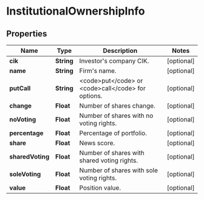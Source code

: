

# InstitutionalOwnershipInfo


## Properties

| Name | Type | Description | Notes |
|------------ | ------------- | ------------- | -------------|
|**cik** | **String** | Investor&#39;s company CIK. |  [optional] |
|**name** | **String** | Firm&#39;s name. |  [optional] |
|**putCall** | **String** | &lt;code&gt;put&lt;/code&gt; or &lt;code&gt;call&lt;/code&gt; for options. |  [optional] |
|**change** | **Float** | Number of shares change. |  [optional] |
|**noVoting** | **Float** | Number of shares with no voting rights. |  [optional] |
|**percentage** | **Float** | Percentage of portfolio. |  [optional] |
|**share** | **Float** | News score. |  [optional] |
|**sharedVoting** | **Float** | Number of shares with shared voting rights. |  [optional] |
|**soleVoting** | **Float** | Number of shares with sole voting rights. |  [optional] |
|**value** | **Float** | Position value. |  [optional] |



